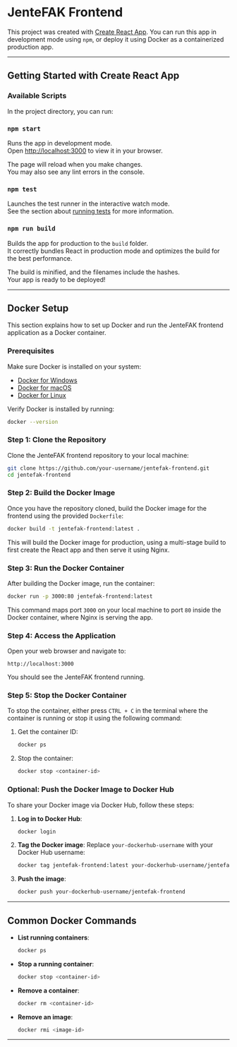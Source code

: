 

# JenteFAK Frontend

This project was created with [Create React App](https://github.com/facebook/create-react-app). You can run this app in development mode using `npm`, or deploy it using Docker as a containerized production app.

---

## Getting Started with Create React App

### Available Scripts

In the project directory, you can run:

### `npm start`

Runs the app in development mode.\
Open [http://localhost:3000](http://localhost:3000) to view it in your browser.

The page will reload when you make changes.\
You may also see any lint errors in the console.

### `npm test`

Launches the test runner in the interactive watch mode.\
See the section about [running tests](https://facebook.github.io/create-react-app/docs/running-tests) for more information.

### `npm run build`

Builds the app for production to the `build` folder.\
It correctly bundles React in production mode and optimizes the build for the best performance.

The build is minified, and the filenames include the hashes.\
Your app is ready to be deployed!



---

## Docker Setup

This section explains how to set up Docker and run the JenteFAK frontend application as a Docker container.

### Prerequisites

Make sure Docker is installed on your system:
- [Docker for Windows](https://docs.docker.com/docker-for-windows/install/)
- [Docker for macOS](https://docs.docker.com/docker-for-mac/install/)
- [Docker for Linux](https://docs.docker.com/engine/install/)

Verify Docker is installed by running:

```bash
docker --version
```

### Step 1: Clone the Repository

Clone the JenteFAK frontend repository to your local machine:

```bash
git clone https://github.com/your-username/jentefak-frontend.git
cd jentefak-frontend
```

### Step 2: Build the Docker Image

Once you have the repository cloned, build the Docker image for the frontend using the provided `Dockerfile`:

```bash
docker build -t jentefak-frontend:latest .
```

This will build the Docker image for production, using a multi-stage build to first create the React app and then serve it using Nginx.

### Step 3: Run the Docker Container

After building the Docker image, run the container:

```bash
docker run -p 3000:80 jentefak-frontend:latest
```

This command maps port `3000` on your local machine to port `80` inside the Docker container, where Nginx is serving the app.

### Step 4: Access the Application

Open your web browser and navigate to:

```
http://localhost:3000
```

You should see the JenteFAK frontend running.

### Step 5: Stop the Docker Container

To stop the container, either press `CTRL + C` in the terminal where the container is running or stop it using the following command:

1. Get the container ID:
   ```bash
   docker ps
   ```

2. Stop the container:
   ```bash
   docker stop <container-id>
   ```

### Optional: Push the Docker Image to Docker Hub

To share your Docker image via Docker Hub, follow these steps:

1. **Log in to Docker Hub**:
   ```bash
   docker login
   ```

2. **Tag the Docker image**:
   Replace `your-dockerhub-username` with your Docker Hub username:
   ```bash
   docker tag jentefak-frontend:latest your-dockerhub-username/jentefak-frontend
   ```

3. **Push the image**:
   ```bash
   docker push your-dockerhub-username/jentefak-frontend
   ```

---

## Common Docker Commands

- **List running containers**:
  ```bash
  docker ps
  ```

- **Stop a running container**:
  ```bash
  docker stop <container-id>
  ```

- **Remove a container**:
  ```bash
  docker rm <container-id>
  ```

- **Remove an image**:
  ```bash
  docker rmi <image-id>
  ```

---

